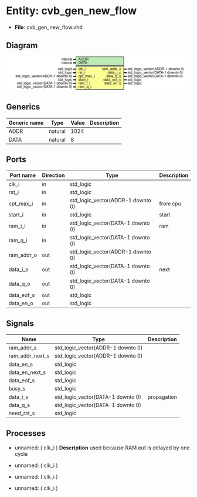 # Entity: cvb_gen_new_flow

- **File**: cvb_gen_new_flow.vhd
## Diagram

![Diagram](cvb_gen_new_flow.svg "Diagram")
## Generics

| Generic name | Type    | Value | Description |
| ------------ | ------- | ----- | ----------- |
| ADDR         | natural | 1024  |             |
| DATA         | natural | 8     |             |
## Ports

| Port name  | Direction | Type                              | Description |
| ---------- | --------- | --------------------------------- | ----------- |
| clk_i      | in        | std_logic                         |             |
| rst_i      | in        | std_logic                         |             |
| cpt_max_i  | in        | std_logic_vector(ADDR-1 downto 0) | from cpu    |
| start_i    | in        | std_logic                         | start       |
| ram_i_i    | in        | std_logic_vector(DATA-1 downto 0) | ram         |
| ram_q_i    | in        | std_logic_vector(DATA-1 downto 0) |             |
| ram_addr_o | out       | std_logic_vector(ADDR-1 downto 0) |             |
| data_i_o   | out       | std_logic_vector(DATA-1 downto 0) | next        |
| data_q_o   | out       | std_logic_vector(DATA-1 downto 0) |             |
| data_eof_o | out       | std_logic                         |             |
| data_en_o  | out       | std_logic                         |             |
## Signals

| Name            | Type                              | Description |
| --------------- | --------------------------------- | ----------- |
| ram_addr_s      | std_logic_vector(ADDR-1 downto 0) |             |
| ram_addr_next_s | std_logic_vector(ADDR-1 downto 0) |             |
| data_en_s       | std_logic                         |             |
|  data_en_next_s | std_logic                         |             |
| data_eof_s      | std_logic                         |             |
| busy_s          | std_logic                         |             |
| data_i_s        | std_logic_vector(DATA-1 downto 0) | propagation |
| data_q_s        | std_logic_vector(DATA-1 downto 0) |             |
| need_rst_s      | std_logic                         |             |
## Processes
- unnamed: ( clk_i )
**Description**
used because RAM out is delayed by one cycle

- unnamed: ( clk_i )
- unnamed: ( clk_i )
- unnamed: ( clk_i )
